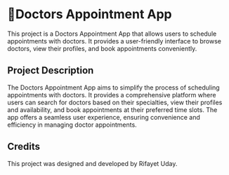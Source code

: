 # 🚀Doctors Appointment App
This project is a Doctors Appointment App that allows users to schedule appointments with doctors. It provides a user-friendly interface to browse doctors, view their profiles, and book appointments conveniently.

## Project Description
The Doctors Appointment App aims to simplify the process of scheduling appointments with doctors. It provides a comprehensive platform where users can search for doctors based on their specialties, view their profiles and availability, and book appointments at their preferred time slots. The app offers a seamless user experience, ensuring convenience and efficiency in managing doctor appointments.

## Credits
This project was designed and developed by Rifayet Uday.
